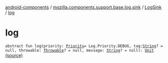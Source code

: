 [android-components](../../index.md) / [mozilla.components.support.base.log.sink](../index.md) / [LogSink](index.md) / [log](./log.md)

# log

`abstract fun log(priority: `[`Priority`](../../mozilla.components.support.base.log/-log/-priority/index.md)` = Log.Priority.DEBUG, tag: `[`String`](https://kotlinlang.org/api/latest/jvm/stdlib/kotlin/-string/index.html)`? = null, throwable: `[`Throwable`](https://kotlinlang.org/api/latest/jvm/stdlib/kotlin/-throwable/index.html)`? = null, message: `[`String`](https://kotlinlang.org/api/latest/jvm/stdlib/kotlin/-string/index.html)`? = null): `[`Unit`](https://kotlinlang.org/api/latest/jvm/stdlib/kotlin/-unit/index.html) [(source)](https://github.com/mozilla-mobile/android-components/blob/master/components/support/base/src/main/java/mozilla/components/support/base/log/sink/LogSink.kt#L10)